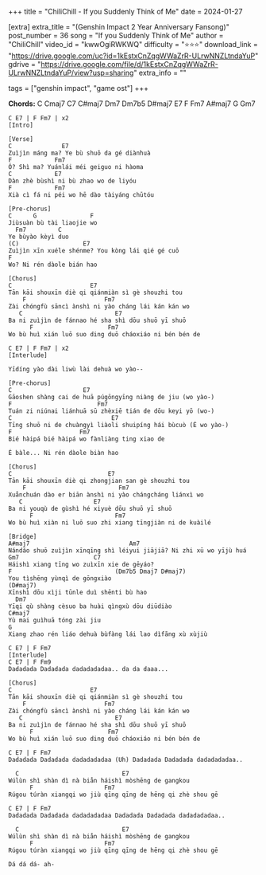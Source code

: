 +++
title = "ChiliChill - If you Suddenly Think of Me"
date = 2024-01-27

[extra]
extra_title = "(Genshin Impact 2 Year Anniversary Fansong)"
post_number = 36
song = "If you Suddenly Think of Me"
author = "ChiliChill"
video_id = "kwwOgiRWKWQ"
difficulty = "⭐⭐⭐"
download_link = "https://drive.google.com/uc?id=1kEstxCnZqgWWaZrR-ULrwNNZLtndaYuP"
gdrive = "https://drive.google.com/file/d/1kEstxCnZqgWWaZrR-ULrwNNZLtndaYuP/view?usp=sharing"
extra_info = ""

tags = ["genshin impact", "game ost"]
+++

**Chords:** C Cmaj7 C7 C#maj7 Dm7 Dm7b5 D#maj7 E7 F Fm7 A#maj7 G Gm7

```
C E7 | F Fm7 | x2
[Intro]

[Verse]
C              E7
Zuìjìn máng ma? Ye bù shuō da gé diànhuà
F            Fm7
Ó? Shì ma? Yuánlái méi geiguo ni hàoma
C            E7
Dàn zhè bùshì ni bù zhao wo de liyóu
F            Fm7
Xià cì fá ni péi wo hē dào tàiyáng chūtóu

[Pre-chorus]
C      G               F
Jiùsuàn bù tài liaojie wo
  Fm7         C
Ye bùyào kèyì duo
(C)                  E7
Zuìjìn xīn xuéle shénme? You kòng lái qié gé cuō
F
Wo? Ni rén dàole bián hao

[Chorus]
C                      E7
Tān kāi shouxīn diè qi qiánmiàn sì gè shouzhi tou
    F                      Fm7 
Zài chóngfù sāncì ànshì ni yào cháng lái kán kán wo
   C                          E7
Ba ni zuìjìn de fánnao hé sha shì dōu shuō yī shuō
      F                     Fm7
Wo bù huì xián luō suo ding duō cháoxiáo ni bén bén de
 
C E7 | F Fm7 | x2
[Interlude]

Yīdíng yào dài liwù lài dehuà wo yào--

[Pre-chorus]
C                    E7
Gāoshen shàng cai de huā púgōngyīng niàng de jiu (wo yào-)
F                        Fm7 
Tuán zi niúnai liánhuā sū zhèxiē tián de dōu keyi yō (wo-)
C                            E7
Tīng shuō ni de chuàngyì liàoli shuipíng hái bùcuò (É wo yào-)
F                   Fm7
Bié hàipá bié hàipá wo fànliàng ting xiao de

É bàle... Ni rén dàole biàn hao

[Chorus]
C                           E7
Tān kāi shouxīn diè qi zhongjian san gè shouzhi tou
    F                          Fm7
Xuånchuán dào er biān ànshì ni yào chángcháng liánxì wo
   C                    E7
Ba ni youqù de gùshì hé xiyuè dōu shuō yī shuō
      F                       Fm7
Wo bù huì xiàn ni luō suo zhi xiang tīngjiàn ni de kuàilé

[Bridge]
A#maj7                            Am7
Nándáo shuō zuìjìn xīnqīng shì léiyui jiājiā? Ni zhi xū wo yījù huá
Gm7                     C7
Háishì xiang tīng wo zuìxīn xie de gēyáo?
F                             (Dm7b5 Dmaj7 D#maj7)
You tìshēng yùnqì de gōngxiào
(D#maj7)
Xīnshì dōu xìji tūnle duì shēnti bù hao
  Dm7
Yīqi qù shàng cèsuo ba huài qìngxù dōu diūdiào
C#maj7
Yù mai guìhuā tóng zài jiu
G
Xiang zhao rén liáo dehuà bùfàng lái lao dìfãng xù xùjiù
 
C E7 | F Fm7
[Interlude]
C E7 | F Fm9
Dadadada Dadadada dadadadadaa.. da da daaa...

[Chorus]
C                      E7
Tān kāi shouxīn diè qi qiánmiàn sì gè shouzhi tou
    F                      Fm7 
Zài chóngfù sāncì ànshì ni yào cháng lái kán kán wo
   C                          E7
Ba ni zuìjìn de fánnao hé sha shì dōu shuō yī shuō
      F                     Fm7
Wo bù huì xián luō suo ding duō cháoxiáo ni bén bén de

C E7 | F Fm7
Dadadada Dadadada dadadadadaa (Uh) Dadadada Dadadada dadadadadaa..

  C                             E7
Wúlùn shì shàn dì nà biån háishì mòshēng de gangkou
      F                    Fm7
Rúgou túràn xiangqi wo jiù qīng qīng de hēng qi zhè shou gē

C E7 | F Fm7
Dadadada Dadadada dadadadadaa Dadadada Dadadada dadadadadaa..

  C                             E7
Wúlùn shì shàn dì nà biån háishì mòshēng de gangkou
      F                    Fm7
Rúgou túràn xiangqi wo jiù qīng qīng de hēng qi zhè shou gē

Dá dá dá- ah-
```